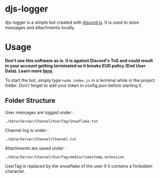 # djs-logger

djs-logger is a simple bot created with [discord.js](https://discord.js.org). It is used to store messages and attachments locally.


# Usage

**Don't use this software as is. It is against Discord's ToS and could result in your account getting terminated as it breaks EUD policy (End User Data). Learn more [here](https://discordapp.com/developers/docs/legal).**

To start the bot, simply type `node index.js` in a terminal while in the project folder.
Don't forget to add your token in config.json before starting it.

## Folder Structure

User messages are logged under :

    ./data/Server/Channel/UserTag/Snowflake.txt

Channel log is under :

    ./data/Server/Channel/Channel.txt

Attachments are saved under :

    ./data/Server/Channel/UserTag/media/timestamp.extension

UserTag is replaced by the snowflake of the user if it contains a forbidden character.

